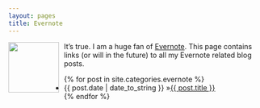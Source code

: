 ```yaml
---
layout: pages
title: Evernote
---
```


<img style="margin-right: 10px; margin-bottom: 10px; width: 100px; float: left;" src="http://www.stevencombs.com/images/design/evernote.svg" />It’s true. I am a huge fan of [Evernote](https://www.evernote.com/referral/Registration.action?uid=33239&sig=4da3897d067e65f5e7cc3c59c00fddb7). This page contains links (or will in the future) to all my Evernote related blog posts.

<ul id="blog-posts" class="posts">
{% for post in site.categories.evernote %}
    <li><span>{{ post.date | date_to_string }} &raquo;</span><a href="{{ post.url }}">{{ post.title }}</a></li>
{% endfor %}
</ul>
